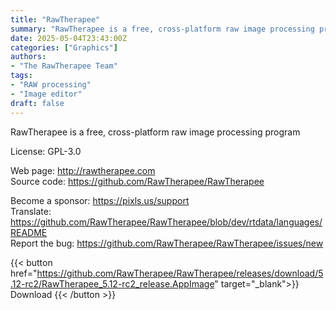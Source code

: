 ```yaml
---
title: "RawTherapee"
summary: "RawTherapee is a free, cross-platform raw image processing program"
date: 2025-05-04T23:43:00Z
categories: ["Graphics"]
authors:
- "The RawTherapee Team"
tags: 
- "RAW processing"
- "Image editor"
draft: false
---
```


RawTherapee is a free, cross-platform raw image processing program

License: GPL-3.0

Web page: <http://rawtherapee.com>  
Source code: <https://github.com/RawTherapee/RawTherapee>

Become a sponsor: <https://pixls.us/support>  
Translate: <https://github.com/RawTherapee/RawTherapee/blob/dev/rtdata/languages/README>  
Report the bug: <https://github.com/RawTherapee/RawTherapee/issues/new>  

{{< button href="https://github.com/RawTherapee/RawTherapee/releases/download/5.12-rc2/RawTherapee_5.12-rc2_release.AppImage" target="_blank">}}
Download
{{< /button >}}